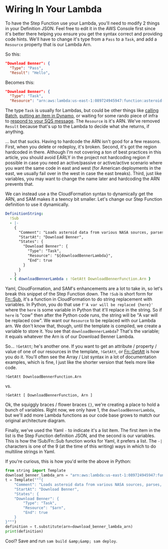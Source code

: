 # Wiring In Your Lambda

To have the Step Function use your Lambda, you'll need to modify 2 things in your Definition JSON. Feel free to edit it in the AWS Console first since it's better there helping you ensure you get the syntax correct and providing code hints. We'll have to change it's type from a `Pass` to a `Task`, and add a `Resource` property that is our Lambda Arn.  

So this:

```json
"Download Benner": {
  "Type": "Pass",
  "Result": "Hello",
```

Becomes this:

```json
"Download Benner": {
  "Type": "Task",
  "Resource": "arn:aws:lambda:us-east-1:089724945947:function:asteroid-app-DownloadBennerFunction-RRB3UVYDWLQ7",
```

The type `Task` is usually for Lambdas, but could be other things like <a href="https://docs.aws.amazon.com/step-functions/latest/dg/connect-batch.html">calling Batch</a>, <a href="https://docs.aws.amazon.com/step-functions/latest/dg/connect-ddb.html">putting an item in Dynamo</a>, or waiting for some rando piece of infra to <a href="https://docs.aws.amazon.com/step-functions/latest/dg/connect-sqs.html">respond to your SQS message</a>. The `Resource` is it's ARN. We've removed `Result` because that's up to the Lambda to decide what she returns, if anything.

... but that sucks. Having to hardcode the ARN isn't good for a few reasons. First, when you delete or redeploy, it's broken. Second, it's got the region hardcoded in there. Although I'm not covering a ton of best practices in this article, you should avoid EARLY in the project not hardcoding region if possible in case you need an active/passive or active/active scenario where you want the same code in east and west (for American deployments in the east, we usually fail over in the west in case the east breaks). Third, just like variables, you may want to change the name later and hardcoding the ARN prevents that.

We can instead use a the CloudFormation syntax to dynamically get the ARN, and SAM makes it a teency bit smaller. Let's change our Step Function definition to use it dynamically.

```yaml
DefinitionString:
  !Sub
  - |-
    {
      "Comment": "Loads asteroid data from various NASA sources, parses, and puts into a database.",
      "StartAt": "Download Benner",
      "States": {
        "Download Benner": {
          "Type": "Task",
          "Resource": "${downloadBennerLambda}",
          "End": true
        }
      }
    }
  - { downloadBennerLambda : !GetAtt DownloadBennerFunction.Arn }
```

Yaml, CloudFormation, and SAM's enhancements are a lot to take in, so let's break this snippet of the Step Function down. The `!Sub` is short form for <a href="https://docs.aws.amazon.com/AWSCloudFormation/latest/UserGuide/intrinsic-function-reference-sub.html">Fn::Sub</a>, it's a function in CloudFormation to do string replacement with variables. In Python, you do that use `f'A var will be replaced {here}'` where the `here` is some variable in Python that it'll replace in the string. So if `here` is "cow" then after the Python code runs, the string will be "A var will be replaced cow". We want our `Resource` to be replaced with our Lambda arn. We don't know that, though, until the template is compiled, we create a variable to store it. You see that `downloadBennerLambda`? That's the variable; it equals whatever the Arn is of our Download Benner Lambda.

So... `!GetAtt`; he's another one. If you want to get an attribute / property / value of one of our resources in the template, `!GetAtt`, or <a href="https://docs.aws.amazon.com/AWSCloudFormation/latest/UserGuide/intrinsic-function-reference-getatt.html">Fn::GetAtt</a> is how you do it. You'll often see the Array / List syntax in a lot of documentation examples, which is fine, I just like the shorter version that feels more like code.

`!GetAtt DownloadBennerFunction.Arn`

vs.

`!GetAtt [ DownloadBennerFunction, Arn ]`

Ok, the squiggly braces / flower braces `{}`, we're creating a place to hold a bunch of variables. Right now, we only have 1, the `downloadBennerLambda`, but we'll add more Lambda functions as our code base grows to match our original architecture diagram.

Finally, we've used the Yaml `-` to indicate it's a list item. The first item in the list is the Step Function definition JSON, and the second is our variables. This is how the !Sub/Fn::Sub function works for Yaml, it prefers a list. The `-|` characters is one of the 9 (at the time of this writing) ways in which to do multiline strings in Yaml.

If you're curious, this is how you'd write the above in Python:

```python
from string import Template
download_benner_lambda_arn = "arn:aws:lambda:us-east-1:089724945947:function:asteroid-app-DownloadBennerFunction-RRB3UVYDWLQ7"
t = Template("""{
    "Comment": "Loads asteroid data from various NASA sources, parses, and puts into a database.",
    "StartAt": "Download Benner",
    "States": {
    "Download Benner": {
        "Type": "Task",
        "Resource": "$arn",
        "End": true
    }
}""")
definition = t.substitute(arn=download_benner_lambda_arn)
print(definition)
```

Cool? Save and run `sam build &amp;&amp; sam deploy`.